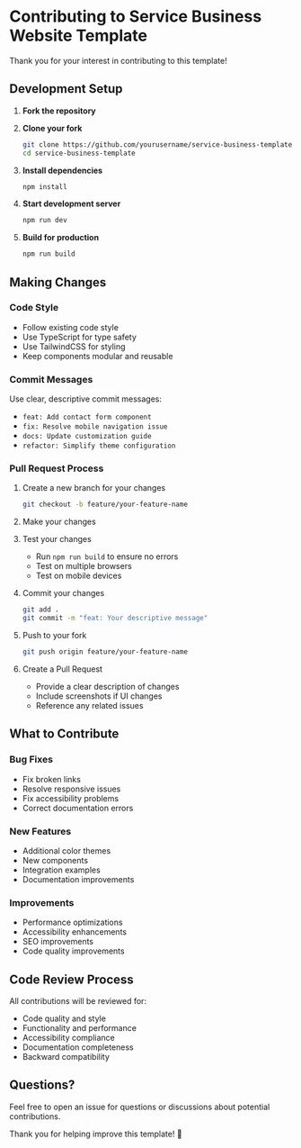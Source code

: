 # Contributing to Service Business Website Template

Thank you for your interest in contributing to this template!

## Development Setup

1. **Fork the repository**
2. **Clone your fork**
   ```bash
   git clone https://github.com/yourusername/service-business-template.git
   cd service-business-template
   ```

3. **Install dependencies**
   ```bash
   npm install
   ```

4. **Start development server**
   ```bash
   npm run dev
   ```

5. **Build for production**
   ```bash
   npm run build
   ```

## Making Changes

### Code Style
- Follow existing code style
- Use TypeScript for type safety
- Use TailwindCSS for styling
- Keep components modular and reusable

### Commit Messages
Use clear, descriptive commit messages:
- `feat: Add contact form component`
- `fix: Resolve mobile navigation issue`
- `docs: Update customization guide`
- `refactor: Simplify theme configuration`

### Pull Request Process

1. Create a new branch for your changes
   ```bash
   git checkout -b feature/your-feature-name
   ```

2. Make your changes

3. Test your changes
   - Run `npm run build` to ensure no errors
   - Test on multiple browsers
   - Test on mobile devices

4. Commit your changes
   ```bash
   git add .
   git commit -m "feat: Your descriptive message"
   ```

5. Push to your fork
   ```bash
   git push origin feature/your-feature-name
   ```

6. Create a Pull Request
   - Provide a clear description of changes
   - Include screenshots if UI changes
   - Reference any related issues

## What to Contribute

### Bug Fixes
- Fix broken links
- Resolve responsive issues
- Fix accessibility problems
- Correct documentation errors

### New Features
- Additional color themes
- New components
- Integration examples
- Documentation improvements

### Improvements
- Performance optimizations
- Accessibility enhancements
- SEO improvements
- Code quality improvements

## Code Review Process

All contributions will be reviewed for:
- Code quality and style
- Functionality and performance
- Accessibility compliance
- Documentation completeness
- Backward compatibility

## Questions?

Feel free to open an issue for questions or discussions about potential contributions.

Thank you for helping improve this template! 🎉

